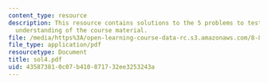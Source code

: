 ```yaml
---
content_type: resource
description: This resource contains solutions to the 5 problems to test the student's
  understanding of the course material.
file: /media/https%3A/open-learning-course-data-rc.s3.amazonaws.com/8-811-particle-physics-ii-fall-2005/435873810c07b410871732ee3253243a_sol4.pdf
file_type: application/pdf
resourcetype: Document
title: sol4.pdf
uid: 43587381-0c07-b410-8717-32ee3253243a
---
```

